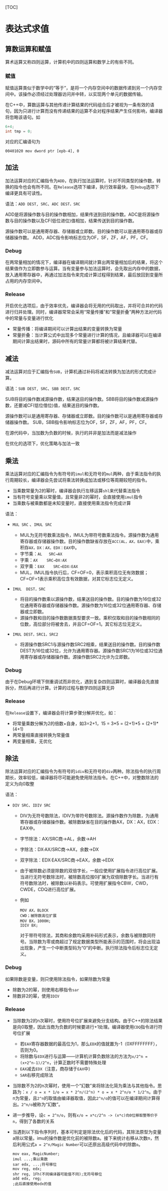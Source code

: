 [TOC]

# 表达式求值

## 算数运算和赋值

算术运算又称四则运算，计算机中的四则运算和数学上的有些不同。

### 赋值

赋值运算类似于数学中的“等于”，是将一个内存空间中的数据传递到另一个内存空间中。该操作必须经过处理器访问并中转，以实现两个单元的数据传输。

在C++中，算数运算与其他传递计算结果的代码组合后才被视为一条有效的语句，因为只进行计算而没有传递结果的运算不会对程序结果产生任何影响，编译器将忽略该语句。如

```cpp
6+4;
int tmp = 0;
```

对应的汇编语句为

```assembly
00401020 mov dword ptr [epb-4], 0
```

## 加法

加法运算对应的汇编指令为`ADD`，在执行加法运算时，针对不同类型的操作数，转换的指令也会有所不同。在`Release`选项下编译，执行效率最快，在`Debug`选项下编译更具有可读性。

语法：`ADD DEST, SRC`、`ADC DEST，SRC` 

ADD是将源操作数与目的操作数相加，结果传送到目的操作数。ADC是将源操作数与目的操作数以及CF(低位进位)值相加，结果传送到目的操作数。 　　

源操作数可以是通用寄存器、存储器或立即数。目的操作数可以是通用寄存器或存储器操作数。 ADD，ADC指令影响标志位为OF，SF，ZF，AF，PF，CF。 

### Debug

在两常量相加的情况下，编译器在编译期间就计算出两常量相加后的结果，将这个结果值作为立即数参与运算。当有变量参与加法运算时，会先取出内存中的数据，放入通用寄存器中，再通过加法指令来完成计算过程得到结果，最后放回到变量所占用的内存空间中。

### Release

开启优化选项后，由于效率优先，编译器会将无用的代码取出，并将可合并的代码进行归并处理。同时，编译器常常会采用“常量传播”和“常量折叠”两种方法对代码中的常量与变量进行优化

- 常量传播：将编译期间可以计算出结果的变量转换为常量
- 常量折叠：当计算公式中出现多个常量进行计算的情况，且编译器可以在编译期间计算出结果时，源码中所有的常量计算都将被计算结果代替。

## 减法

减法运算对应于汇编指令`SUB`，计算机通过补码将减法转换为加法的形式完成计算。

语法：`SUB DEST, SRC`、`SBB DEST，SRC `

SUB将目的操作数减源操作数，结果送目的操作数。SBB将目的操作数减源操作数，还要减CF(低位借位)值，结果送目的操作数。 　　

源操作数可以是通用寄存器、存储器或立即数。目的操作数可以是通用寄存器或存储器操作数。 SUB，SBB指令影响标志位为OF，SF，ZF，AF，PF，CF。 

在源代码中，当加数为负数的时候，执行的并非是加法而是减法操作

在优化的选项下，优化策略与加法一致

## 乘法

乘法运算对应的汇编指令为有符号的`imul`和无符号的`mul`两种，由于乘法指令的执行周期较长，编译器会先尝试将乘法转换成加法或移位等周期较短的指令。

- 当乘数常量为2的幂时，编译器会执行左移运算``shl``来代替乘法指令
- 当有符号变量乘以常量值，且常量非2的幂时，会直接使用`imul`指令
- 当乘数与被乘数都是未知变量时，直接使用乘法指令完成计算

语法：

- `MUL SRC` 、`IMUL SRC`

  - MUL为无符号数乘法指令，IMUL为带符号数乘法指令。源操作数为通用寄存器或存储器操作数。目的操作数缺省存放在`ACC(AL，AX，EAX)`中，乘积存`AX，DX：AX，EDX：EAX`中。 　　
  - 字节乘：`AL   SRC→AX` 　　
  - 字乘：`AX    SRC→DX∶AX` 　　
  - 双字乘：`EAX    SRC→EDX∶EAX `　　
  - MUL，IMUL指令执行后，CF=OF=0，表示乘积高位无有效数据；CF=OF=1表示乘积高位含有效数据，对其它标志位无定义。 

- `IMUL  DEST，SRC `

  - 将目的操作数乘以源操作数，结果送目的操作数。目的操作数为16位或32位通用寄存器或存储器操作数。源操作数为16位或32位通用寄存器、存储器或立即数。 　　
  - 源操作数和目的操作数数据类型要求一致。乘积仅取和目的操作数相同的位数，高位部分将被舍去，并且CF=OF=1。其它标志位无定义。 

- `IMUL DEST，SRC1，SRC2 `

  - 将源操作数SRC1与源操作数SRC2相乘，结果送目的操作数。目的操作数DEST为16位或32位，允许为通用寄存器。源操作数SRC1为16位或32位通用寄存器或存储器操作数。源操作数SRC2允许为立即数。

### Debug

  由于在Debug环境下侧重调试而非优化，遇到复杂四则运算时，编译器会先直接拆分，然后再进行计算。计算的过程与数学四则运算无异

### Release

在`Release`设置下，编译器会将计算步骤分解并优化，如：

- 将常量乘数分解为2的倍数+自身，如3=2+1，15 = 3\*5 = (2+1)\*5 = (2+1)*(4+1)
- 两常量相乘直接转换为常量值
- 两变量相乘，无优化

## 除法



除法运算对应的汇编指令为有符号的`idiv`和无符号的`div`两种。除法指令的执行周期长，效率较低，编译器将尽可能避免使用除法指令。在C++中，对整数除法的定义为向0取整

语法：

- `DIV SRC`、`IDIV SRC`

  - DIV为无符号数除法，IDIV为带符号数除法。源操作数作为除数，为通用寄存器或存储器操作数。被除数缺省在目的操作数AX，DX：AX，EDX：EAX中。 　　

  - 字节除法：AX/SRC商→AL，余数→AH 　　

  - 字除法：DX·AX/SRC商→AX，余数→DX 　　

  - 双字除法：EDX·EAX/SRC商→EAX，余数→EDX 　　

  - 由于被除数必须是除数的双倍字长，一般应使用扩展指令进行高位扩展。当进行无符号数除法时，被除数高位按0扩展为双倍除数字长。当进行有符号数除法时，被除数以补码表示。可使用扩展指令CBW，CWD，CWDE，CDQ进行高位扩展。

  - 例如

    ```assembly
    MOV AX，BLOCK 　　
    CWD；被除数高位扩展
    MOV BX，1000H; 　
    IDIV BX;
    ```

    对于带符号除法，其商和余数均采用补码形式表示，余数与被除数同符号。当除数为零或商超过了规定数据类型所能表示的范围时，将会出现溢出现象，产生一个中断类型码为“0”的中断。执行除法指令后标志位无定义。 

### Debug

如果除数是变量，则只使用除法指令，如果除数为常量

- 除数为2的幂，则使用右移指令`sar`
- 除数非2的幂，使用`IDIV`

### Release

- 当除数为2的n次幂时，使用符号位扩展来避免分支结构。由于C++的除法结果是向0取整，因此当商为负数的时候要进行+1处理。编译器使用`CDQ`指令进行符号位扩展
  - 若`EAX`寄存器数据的最高位为1，那么`EDX`的值就置为-1（0XFFFFFFFF），否则为0。
  - 将除数与`EDX`进行与运算——计算机计算负数除法的方法为`x/2^n = (x+2^n-1)/2^n`，计算正数时不需要特殊处理
  - `EAX`减去`EDX`（注意，商存储于`EAX`中）
  - `SAR`右移完成除法
- 当除数不为2的n次幂时，使用一个“幻数”来将除法化简为乘法与其他指令。思路为：`x / o = x * 1/o = x * 2^n/(2^n) * o = x * 2^n/o * 1/2^n`。由于n为常量，且`2^n`的取值由编译器取值，因此`2^n/o`的值可以在编译期间计算得出。`2^n/o`被称为“幻数”。
- 进一步推导，设`c = 2^n/o`，则有`x/o = x*c/2^n -> (x*c)向0位移取整等价于n`，得到了各数的关系
- 当遇到以下指令序列时，基本可判定是除法优化后的代码，其除法原型为变量a除以常量。imu的操作数是优化前的被除数a。接下来统计右移从次数n，然后利用公式`a = 2^n/Magic Number`可以还原出高级代码中的除数`o`。

  ```assembly
  mov eax, MagicNumber;
  imul ...;乘以乘数
  sar edx, ...;符号移位
  mov reg, edx;
  shr reg, 1Fh(不同编译器可能值不同);无符号移位
  add edx, reg;
  ;此后直接使用edx的值
  ```